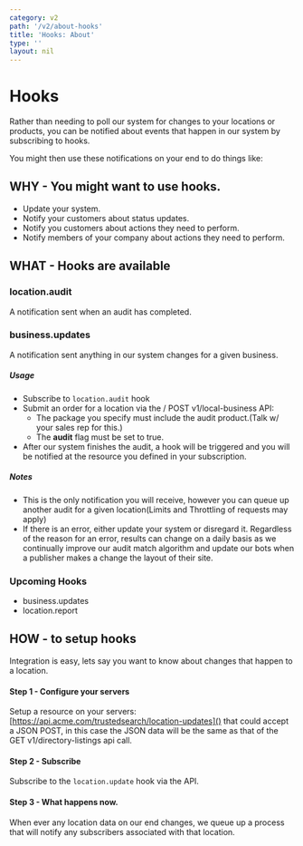 ```yaml
---
category: v2
path: '/v2/about-hooks'
title: 'Hooks: About'
type: ''
layout: nil
---
```


# Hooks
Rather than needing to poll our system for changes to your locations or products, you can be notified about events that happen in our system by subscribing to hooks.

You might then use these notifications on your end to do things like:

## WHY - You might want to use hooks.

* Update your system.
* Notify your customers about status updates.
* Notify you customers about actions they need to perform.
* Notify members of your company about actions they need to perform.

## WHAT - Hooks are available
### location.audit
A notification sent when an audit has completed.
### business.updates
A notification sent anything in our system changes for a given business.

##### Usage

* Subscribe to ```location.audit``` hook
* Submit an order for a location via the / POST v1/local-business API:
	* The package you specify must include the audit product.(Talk w/ your sales rep for this.)
	* The __audit__ flag must be set to true.
* After our system finishes the audit, a hook will be triggered and you will be notified at the resource you defined in your subscription.

##### Notes
* This is the only notification you will receive, however you can queue up another audit for a given location(Limits and Throttling of requests may apply)
* If there is an error, either update your system or disregard it. Regardless of the reason for an error,  results can change on  a daily basis as we continually improve  our audit match algorithm and update our bots when a publisher makes a change the layout of their site.


### Upcoming Hooks

* business.updates
* location.report

## HOW - to setup hooks
Integration is easy, lets say you want to know about changes that happen to a location.

#### Step 1 - Configure your servers
Setup a resource on your servers:
[https://api.acme.com/trustedsearch/location-updates]()
that could accept a JSON POST, in this case the JSON data will be the same as that of the GET v1/directory-listings api call.

#### Step 2 - Subscribe
Subscribe to the ```location.update``` hook via the API.

#### Step 3 - What happens now.
When ever any location data on our end changes, we queue up a process that will notify any subscribers associated with that location.
